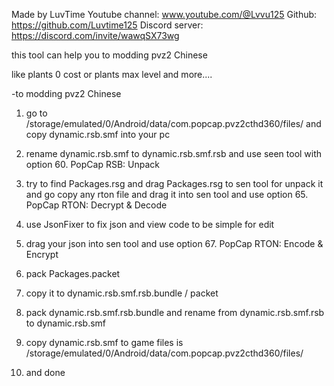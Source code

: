 Made by LuvTime
Youtube channel: www.youtube.com/@Lvvu125
Github: https://github.com/Luvtime125
Discord server: https://discord.com/invite/wawqSX73wg



this tool can help you to modding pvz2 Chinese 

like plants 0 cost or plants max level and more....

-to modding pvz2 Chinese 

1. go to /storage/emulated/0/Android/data/com.popcap.pvz2cthd360/files/ 
   and copy dynamic.rsb.smf into your pc 
2. rename dynamic.rsb.smf to dynamic.rsb.smf.rsb and use seen tool with option
   60. PopCap RSB: Unpack
3. try to find Packages.rsg
   and drag Packages.rsg to sen tool for unpack it and go copy any rton file 
   and drag it into sen tool and use option 65. PopCap RTON: Decrypt & Decode
4. use JsonFixer to fix json and view code to be simple for edit
5. drag your json into sen tool and use option  67. PopCap RTON: Encode & Encrypt
6. pack Packages.packet
7. copy it to dynamic.rsb.smf.rsb.bundle / packet
8. pack dynamic.rsb.smf.rsb.bundle and rename from dynamic.rsb.smf.rsb to dynamic.rsb.smf
9. copy dynamic.rsb.smf to game files is /storage/emulated/0/Android/data/com.popcap.pvz2cthd360/files/

10. and done
